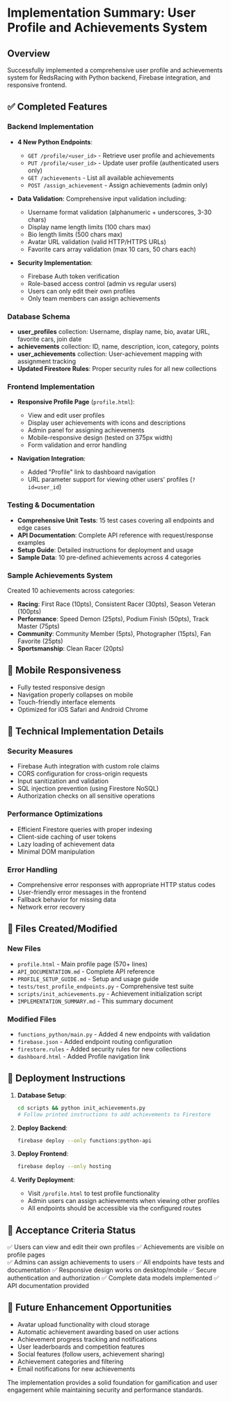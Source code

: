 # Implementation Summary: User Profile and Achievements System

## Overview
Successfully implemented a comprehensive user profile and achievements system for RedsRacing with Python backend, Firebase integration, and responsive frontend.

## ✅ Completed Features

### Backend Implementation
- **4 New Python Endpoints**: 
  - `GET /profile/<user_id>` - Retrieve user profile and achievements
  - `PUT /profile/<user_id>` - Update user profile (authenticated users only)
  - `GET /achievements` - List all available achievements
  - `POST /assign_achievement` - Assign achievements (admin only)

- **Data Validation**: Comprehensive input validation including:
  - Username format validation (alphanumeric + underscores, 3-30 chars)
  - Display name length limits (100 chars max)
  - Bio length limits (500 chars max)
  - Avatar URL validation (valid HTTP/HTTPS URLs)
  - Favorite cars array validation (max 10 cars, 50 chars each)

- **Security Implementation**:
  - Firebase Auth token verification
  - Role-based access control (admin vs regular users)
  - Users can only edit their own profiles
  - Only team members can assign achievements

### Database Schema
- **user_profiles** collection: Username, display name, bio, avatar URL, favorite cars, join date
- **achievements** collection: ID, name, description, icon, category, points
- **user_achievements** collection: User-achievement mapping with assignment tracking
- **Updated Firestore Rules**: Proper security rules for all new collections

### Frontend Implementation
- **Responsive Profile Page** (`profile.html`):
  - View and edit user profiles
  - Display user achievements with icons and descriptions
  - Admin panel for assigning achievements
  - Mobile-responsive design (tested on 375px width)
  - Form validation and error handling

- **Navigation Integration**:
  - Added "Profile" link to dashboard navigation
  - URL parameter support for viewing other users' profiles (`?id=user_id`)

### Testing & Documentation
- **Comprehensive Unit Tests**: 15 test cases covering all endpoints and edge cases
- **API Documentation**: Complete API reference with request/response examples
- **Setup Guide**: Detailed instructions for deployment and usage
- **Sample Data**: 10 pre-defined achievements across 4 categories

### Sample Achievements System
Created 10 achievements across categories:
- **Racing**: First Race (10pts), Consistent Racer (30pts), Season Veteran (100pts)
- **Performance**: Speed Demon (25pts), Podium Finish (50pts), Track Master (75pts)  
- **Community**: Community Member (5pts), Photographer (15pts), Fan Favorite (25pts)
- **Sportsmanship**: Clean Racer (20pts)

## 📱 Mobile Responsiveness
- Fully tested responsive design
- Navigation properly collapses on mobile
- Touch-friendly interface elements
- Optimized for iOS Safari and Android Chrome

## 🔧 Technical Implementation Details

### Security Measures
- Firebase Auth integration with custom role claims
- CORS configuration for cross-origin requests
- Input sanitization and validation
- SQL injection prevention (using Firestore NoSQL)
- Authorization checks on all sensitive operations

### Performance Optimizations
- Efficient Firestore queries with proper indexing
- Client-side caching of user tokens
- Lazy loading of achievement data
- Minimal DOM manipulation

### Error Handling
- Comprehensive error responses with appropriate HTTP status codes
- User-friendly error messages in the frontend
- Fallback behavior for missing data
- Network error recovery

## 📁 Files Created/Modified

### New Files
- `profile.html` - Main profile page (570+ lines)
- `API_DOCUMENTATION.md` - Complete API reference
- `PROFILE_SETUP_GUIDE.md` - Setup and usage guide
- `tests/test_profile_endpoints.py` - Comprehensive test suite
- `scripts/init_achievements.py` - Achievement initialization script
- `IMPLEMENTATION_SUMMARY.md` - This summary document

### Modified Files
- `functions_python/main.py` - Added 4 new endpoints with validation
- `firebase.json` - Added endpoint routing configuration
- `firestore.rules` - Added security rules for new collections
- `dashboard.html` - Added Profile navigation link

## 🚀 Deployment Instructions

1. **Database Setup**:
   ```bash
   cd scripts && python init_achievements.py
   # Follow printed instructions to add achievements to Firestore
   ```

2. **Deploy Backend**:
   ```bash
   firebase deploy --only functions:python-api
   ```

3. **Deploy Frontend**:
   ```bash
   firebase deploy --only hosting
   ```

4. **Verify Deployment**:
   - Visit `/profile.html` to test profile functionality
   - Admin users can assign achievements when viewing other profiles
   - All endpoints should be accessible via the configured routes

## 🎯 Acceptance Criteria Status

✅ Users can view and edit their own profiles
✅ Achievements are visible on profile pages  
✅ Admins can assign achievements to users
✅ All endpoints have tests and documentation
✅ Responsive design works on desktop/mobile
✅ Secure authentication and authorization
✅ Complete data models implemented
✅ API documentation provided

## 🔮 Future Enhancement Opportunities
- Avatar upload functionality with cloud storage
- Automatic achievement awarding based on user actions
- Achievement progress tracking and notifications
- User leaderboards and competition features
- Social features (follow users, achievement sharing)
- Achievement categories and filtering
- Email notifications for new achievements

The implementation provides a solid foundation for gamification and user engagement while maintaining security and performance standards.
